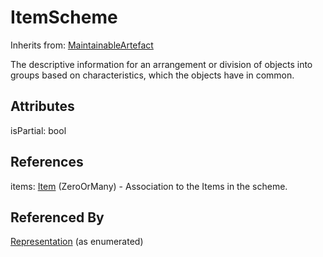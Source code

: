
# ItemScheme

Inherits from: [MaintainableArtefact](MaintainableArtefact.md)



The descriptive information for an arrangement or division of objects into groups based on characteristics, which the objects have in common.

## Attributes

isPartial: bool



## References

items: [Item](Item.md) (ZeroOrMany) - Association to the Items in the scheme.



## Referenced By

[Representation](Representation.md) (as enumerated)


    